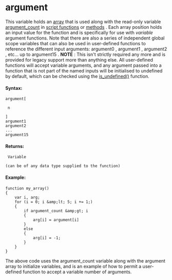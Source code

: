 # argument

This variable holds an [array](../../Arrays) that is used along with
the read-only variable [argument_count](argument_count) in [script
functions](../../Script_Functions) or
[methods](../../Method_Variables) . Each array position holds an
input value for the function and is specifically for use with *variable*
argument functions. Note that there are also a series of independent
global scope variables that can also be used in user-defined functions
to reference the different input arguments: argument0 , argument1 ,
argument2 , etc... up to argument15 . **NOTE** : This isn't strictly
required any more and is provided for legacy support more than anything
else. All user-defined functions will accept variable arguments, and any
argument passed into a function that is not part of the named inputs
will be initialised to undefined by default, which can be checked using
the
[is_undefined()](../../../GML_Reference/Variable_Functions/is_undefined)
function.

#### Syntax:

``` gml
argument[

 n

]
argument1
argument2
...
argument15
```

#### Returns:

``` gml
 Variable

(can be of any data type supplied to the function)
```

#### Example:

``` gml
function my_array()
{
    var i, arg;
    for (i = 0; i &amp;lt; 5; i += 1;)
    {
        if argument_count &amp;gt; i
        {
            arg[i] = argument[i]
        }
        else
        {
            arg[i] = -1;
        }
    }
}
```

The above code uses the argument_count variable along with the argument
array to initialize variables, and is an example of how to permit a
user-defined function to accept a variable number of arguments.
